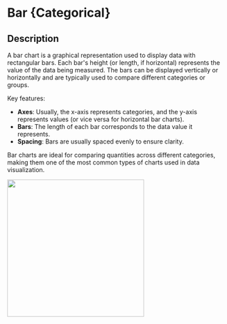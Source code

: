 # Bar {Categorical}

## Description

A bar chart is a graphical representation used to display data with rectangular bars. Each bar's height (or length, if horizontal) represents the value of the data being measured. The bars can be displayed vertically or horizontally and are typically used to compare different categories or groups.

Key features:

- **Axes**: Usually, the x-axis represents categories, and the y-axis represents values (or vice versa for horizontal bar charts).
- **Bars**: The length of each bar corresponds to the data value it represents.
- **Spacing**: Bars are usually spaced evenly to ensure clarity.

Bar charts are ideal for comparing quantities across different categories, making them one of the most common types of charts used in data visualization.

<img src="image1.jpg" style="width:3.28305in" />
